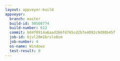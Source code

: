 ```yaml
---
layout: appveyor-build
appveyor:
  branch: master
  build-id: 50508774
  build-number: 612
  commit: b04f0914a6aad266fd765cd2b7e4092c9d90b45f
  job-id: bjvl20m1brvlo8sm
  job-number: 4
  os-name: Windows
  test-result: 0
---
```

